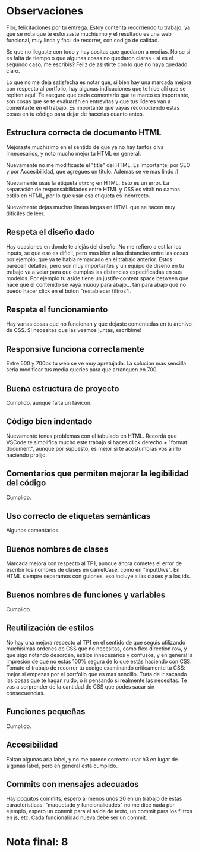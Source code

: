 # Observaciones

Flor, felicitaciones por tu entrega. Estoy contenta recorriendo tu trabajo, ya que se nota que te esforzaste muchisimo y el resultado es una web funcional, muy linda y facil de recorrer, con codigo de calidad. 

Se que no llegaste con todo y hay cositas que quedaron a medias. No se si es falta de tiempo o que algunas cosas no quedaron claras - si es el segundo caso, me escribis? Feliz de asistirte con lo que no haya quedado claro. 

Lo que no me deja satisfecha es notar que, si bien hay una marcada mejora con respecto al portfolio, hay algunas indicaciones que te hice allí que se repiten aquí. Te aseguro que cada comentario que te marco es importante, son cosas que se te evaluarán en entrevitas y que tus líderes van a comentarte en el trabajo. Es importante que vayas reconociendo estas cosas en tu código para dejar de hacerlas cuanto antes. 


## Estructura correcta de documento HTML

Mejoraste muchisimo en el sentido de que ya no hay tantos divs innecesarios, y noto mucho mejor tu HTML en general. 

Nuevamente no me modificaste el "title" del HTML. Es importante, por SEO y por Accesibilidad, que agregues un titulo. Ademas se ve mas lindo :) 

Nuevamente usas la etiqueta `strong` en HTML. Esto es un error. La separación de responsabilidades entre HTML y CSS es vital: no damos estilo en HTML, por lo que usar esa etiqueta es incorrecto. 

Nuevamente dejas muchas lineas largas en HTML que se hacen muy dificiles de leer. 

## Respeta el diseño dado

Hay ocasiones en donde te alejás del diseño. No me refiero a estilar los inputs, se que eso es dificil, pero mas bien a las distancias entre las cosas por ejemplo, que ya te habia remarcado en el trabajo anterior. Estos parecen detalles, pero son muy importantes y un equipo de diseño en tu trabajo va a velar para que cumplas las distancias especificadas en sus modelos. Por ejemplo tu aside tiene un justify-content space between que hace que el contenido se vaya muuuy para abajo... tan para abajo que no puedo hacer click en el boton "restablecer filtros"!. 

## Respeta el funcionamiento

Hay varias cosas que no funcionan y que dejaste comentadas en tu archivo de CSS. Si necesitas que las veamos juntas, escribime!

## Responsive funciona correctamente

Entre 500 y 700px tu web se ve muy apretujada. La solucion mas sencilla seria modificar tus media queries para que arranquen en 700. 

## Buena estructura de proyecto

Cumplido, aunque falta un favicon. 

## Código bien indentado

Nuevamente tenes problemas con el tabulado en HTML. Recordá que VSCode te simplifica mucho este trabajo si haces click derecho + "format document", aunque por supuesto, es mejor si te acostumbras vos a irlo haciendo prolijo. 

## Comentarios que permiten mejorar la legibilidad del código

Cumplido.

## Uso correcto de etiquetas semánticas

 Algunos comentarios. 

## Buenos nombres de clases

Marcada mejora con respecto al TP1, aunque ahora cometes el error de escribir los nombres de clases en camelCase, como en "inputDivs". En HTML siempre separamos con guiones, eso incluye a las clases y a los ids. 

## Buenos nombres de funciones y variables

Cumplido. 

## Reutilización de estilos

No hay una mejora respecto al TP1 en el sentido de que seguis utilizando muchisimas ordenes de CSS que no necesitas, como flex-direction row, y que sigo notando desorden, estilos innecesarios y confusos, y en general la impresión de que no estás 100% segura de lo que estás haciendo con CSS. Tomate el trabajo de recorrer tu codigo examinando criticamente tu CSS: mejor si empezas por el portfolio que es mas sencillo. Trata de ir sacando las cosas que te hagan ruido, o ir pensando si realmente las necesitas. Te vas a sorprender de la cantidad de CSS que podes sacar sin consecuencias. 


## Funciones pequeñas

Cumplido. 

## Accesibilidad

Faltan algunas aria label, y no me parece correcto usar h3 en lugar de algunas label, pero en general está cumplido. 

## Commits con mensajes adecuados

Hay poquitos commits, espero al menos unos 20 en un trabajo de estas caracteristicas. "maquetado y funcionalidades" no me dice nada por ejemplo, espero un commit para el aside de texto, un commit para los filtros en js, etc. Cada funcionalidad nueva debe ser un commit. 

# Nota final: 8

